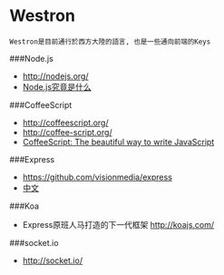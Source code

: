 # Westron

    Westron是目前通行於西方大陸的語言, 也是一些通向前端的Keys

###Node.js

 - http://nodejs.org/
 - [Node.js究竟是什么](http://www.ibm.com/developerworks/cn/opensource/os-nodejs/)

###CoffeeScript

 - http://coffeescript.org/
 - http://coffee-script.org/
 - [CoffeeScript: The beautiful way to write JavaScript](http://amix.dk/blog/post/19612)

###Express

 - https://github.com/visionmedia/express
 - [中文](http://expressjs.jser.us/)

###Koa

 - Express原班人马打造的下一代框架 http://koajs.com/

###socket.io

 - http://socket.io/
